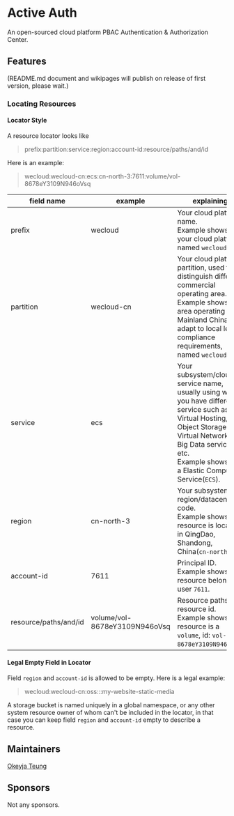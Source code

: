 # Active Auth

An open-sourced cloud platform PBAC Authentication & Authorization Center.

## Features

(README.md document and wikipages will publish on release of first version, please wait.)

### Locating Resources

#### Locator Style

A resource locator looks like

> prefix:partition:service:region:account-id:resource/paths/and/id

Here is an example:

> wecloud:wecloud-cn:ecs:cn-north-3:7611:volume/vol-8678eY3109N946oVsq

| field name | example | explaining |
| ---- | ---- | ---- |
| prefix | wecloud | Your cloud platform name. <br> Example shows your cloud platform named `wecloud`. |
| partition | wecloud-cn | Your cloud platform partition, used to distinguish different commercial operating area. <br> Example shows an area operating in Mainland China to adapt to local legal compliance requirements, named `wecloud-cn`. |
| service | ecs | Your subsystem/cloud-service name, usually using when you have different service such as Virtual Hosting, Object Storage, Virtual Network, AI, Big Data services etc. <br> Example shows its a Elastic Compute Service(`ECS`). |
| region | cn-north-3 | Your subsystem region/datacenter code. <br> Example shows that resource is located in QingDao, Shandong, China(`cn-north-3`) |
| account-id | 7611 | Principal ID. Example shows that resource belongs to user `7611`. |
| resource/paths/and/id | volume/vol-8678eY3109N946oVsq | Resource paths and resource id. <br> Example shows that resource is a `volume`, id: `vol-8678eY3109N946oVsq`. |

#### Legal Empty Field in Locator

Field `region` and `account-id` is allowed to be empty. Here is a legal example:

> wecloud:wecloud-cn:oss:::my-website-static-media

A storage bucket is named uniquely in a global namespace, or any other system resource owner of whom can't be included in
the locator, in that case you can keep field `region` and `account-id` empty to describe a resource.

## Maintainers

[Okeyja Teung](https://github.com/Okeyja)

## Sponsors

Not any sponsors.